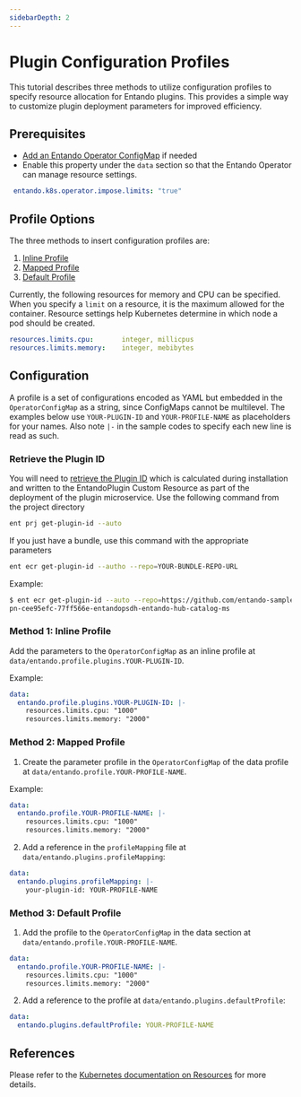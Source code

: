 ```yaml
---
sidebarDepth: 2
---
```


# Plugin Configuration Profiles

This tutorial describes three methods to utilize configuration profiles to specify resource allocation for Entando plugins. This provides a simple way to customize plugin deployment parameters for improved efficiency.

## Prerequisites
* [Add an Entando Operator ConfigMap](./entando-operator.md) if needed
* Enable this property under the `data` section so that the Entando Operator can manage resource settings.
```yaml
 entando.k8s.operator.impose.limits: "true"
```

## Profile Options

The three methods to insert configuration profiles are: 
1. [Inline Profile](#method-1-inline-profile)
2. [Mapped Profile](#method-2-mapped-profile)
3. [Default Profile](#method-3-default-profile)

Currently, the following resources for memory and CPU can be specified. When you specify a `limit` on a resource, it is the maximum allowed for the container. Resource settings help Kubernetes determine in which node a pod should be created.

```yaml
resources.limits.cpu:       integer, millicpus
resources.limits.memory:    integer, mebibytes
```

## Configuration
A profile is a set of configurations encoded as YAML but embedded in the `OperatorConfigMap` as a string, since ConfigMaps cannot be multilevel. The examples below use `YOUR-PLUGIN-ID` and `YOUR-PROFILE-NAME` as placeholders for your names. Also note `|-` in the sample codes to specify each new line is read as such.

### Retrieve the Plugin ID
You will need to [retrieve the Plugin ID](../../docs/getting-started/entando-cli.md) which is calculated during installation and written to the EntandoPlugin Custom Resource as part of the deployment of the plugin microservice. Use the following command from the project directory
```sh
ent prj get-plugin-id --auto
```

If you just have a bundle, use this command with the appropriate parameters
```sh
ent ecr get-plugin-id --autho --repo=YOUR-BUNDLE-REPO-URL
```
Example:
```sh
$ ent ecr get-plugin-id --auto --repo=https://github.com/entando-samples/entando-hub-application-bundle.git
pn-cee95efc-77ff566e-entandopsdh-entando-hub-catalog-ms
```

### Method 1: Inline Profile
Add the parameters to the `OperatorConfigMap` as an inline profile at `data/entando.profile.plugins.YOUR-PLUGIN-ID`. 

Example:

```yaml
data:
  entando.profile.plugins.YOUR-PLUGIN-ID: |-
    resources.limits.cpu: "1000"
    resources.limits.memory: "2000"
```
### Method 2: Mapped Profile
1. Create the parameter profile in the `OperatorConfigMap` of the data profile at `data/entando.profile.YOUR-PROFILE-NAME`.

Example:
```yaml
data:
  entando.profile.YOUR-PROFILE-NAME: |-
    resources.limits.cpu: "1000"
    resources.limits.memory: "2000"
```
2. Add a reference in the `profileMapping` file at `data/entando.plugins.profileMapping`:

```yaml
data:
  entando.plugins.profileMapping: |-
    your-plugin-id: YOUR-PROFILE-NAME
```

### Method 3: Default Profile
1. Add the profile to the `OperatorConfigMap` in the data section at `data/entando.profile.YOUR-PROFILE-NAME`.

```yaml
data:
  entando.profile.YOUR-PROFILE-NAME: |-
    resources.limits.cpu: "1000"
    resources.limits.memory: "2000"
```

2. Add a reference to the profile at ```data/entando.plugins.defaultProfile```:

```yaml
data:
  entando.plugins.defaultProfile: YOUR-PROFILE-NAME
```

## References
Please refer to the [Kubernetes documentation on Resources](https://kubernetes.io/docs/concepts/configuration/manage-resources-containers/) for more details.




